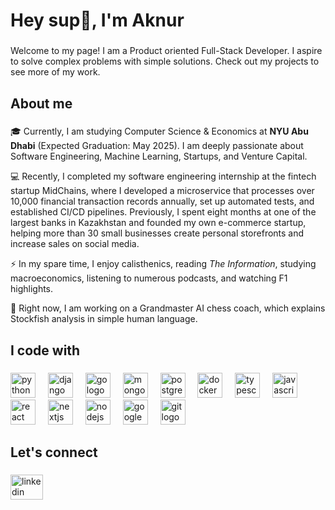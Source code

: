 <h1 align="left">Hey sup👋, I'm Aknur</h1>

###

<p align="left">Welcome to my page! I am a Product oriented Full-Stack Developer. I aspire to solve complex problems with simple solutions. Check out my projects to see more of my work.</p>

###

<h2 align="left">About me</h2>

###

<p align="left">🎓 Currently, I am studying Computer Science & Economics at <b>NYU Abu Dhabi</b> (Expected Graduation: May 2025). I am deeply passionate about Software Engineering, Machine Learning, Startups, and Venture Capital.</p>

<p align="left">💻 Recently, I completed my software engineering internship at the fintech startup MidChains, where I developed a microservice that processes over 10,000 financial transaction records annually, set up automated tests, and established CI/CD pipelines. Previously, I spent eight months at one of the largest banks in Kazakhstan and founded my own e-commerce startup, helping more than 30 small businesses create personal storefronts and increase sales on social media.</p>

<p align="left">⚡ In my spare time, I enjoy calisthenics, reading <i>The Information</i>, studying macroeconomics, listening to numerous podcasts, and watching F1 highlights.</p>

<p align="left">🌱 Right now, I am working on a Grandmaster AI chess coach, which explains Stockfish analysis in simple human language.</p>

###

<h2 align="left">I code with</h2>

###

<div align="left">
  <img src="https://cdn.jsdelivr.net/gh/devicons/devicon/icons/python/python-original.svg" height="40" alt="python logo"  />
  <img width="12" />
  <img src="https://cdn.jsdelivr.net/gh/devicons/devicon/icons/django/django-plain.svg" height="40" alt="django logo"  />
  <img width="12" />
  <img src="https://cdn.jsdelivr.net/gh/devicons/devicon/icons/go/go-original.svg" height="40" alt="go logo"  />
  <img width="12" />
  <img src="https://cdn.jsdelivr.net/gh/devicons/devicon/icons/mongodb/mongodb-original.svg" height="40" alt="mongodb logo"  />
  <img width="12" />
  <img src="https://cdn.jsdelivr.net/gh/devicons/devicon/icons/postgresql/postgresql-original.svg" height="40" alt="postgresql logo"  />
  <img width="12" />
  <img src="https://cdn.jsdelivr.net/gh/devicons/devicon/icons/docker/docker-original.svg" height="40" alt="docker logo"  />
  <img width="12" />
  <img src="https://cdn.jsdelivr.net/gh/devicons/devicon/icons/typescript/typescript-original.svg" height="40" alt="typescript logo"  />
  <img width="12" />
  <img src="https://cdn.jsdelivr.net/gh/devicons/devicon/icons/javascript/javascript-original.svg" height="40" alt="javascript logo"  />
  <img width="12" />
  <img src="https://cdn.jsdelivr.net/gh/devicons/devicon/icons/react/react-original.svg" height="40" alt="react logo"  />
  <img width="12" />
  <img src="https://cdn.jsdelivr.net/gh/devicons/devicon/icons/nextjs/nextjs-original.svg" height="40" alt="nextjs logo"  />
  <img width="12" />
  <img src="https://cdn.jsdelivr.net/gh/devicons/devicon/icons/nodejs/nodejs-original.svg" height="40" alt="nodejs logo"  />
  <img width="12" />
  <img src="https://cdn.jsdelivr.net/gh/devicons/devicon/icons/googlecloud/googlecloud-original.svg" height="40" alt="googlecloud logo"  />
  <img width="12" />
  <img src="https://cdn.jsdelivr.net/gh/devicons/devicon/icons/git/git-original.svg" height="40" alt="git logo"  />
</div>

###

<h2 align="left">Let's connect</h2>

###

<div align="left">
  <a href="www.linkedin.com/in/aknur-kassym" target="_blank">
    <img src="https://raw.githubusercontent.com/maurodesouza/profile-readme-generator/master/src/assets/icons/social/linkedin/default.svg" width="52" height="40" alt="linkedin logo"  />
  </a>
</div>

###



